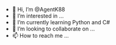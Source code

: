 - 👋 Hi, I’m @AgentK88
- 👀 I’m interested in ...
- 🌱 I’m currently learning Python and C#
- 💞️ I’m looking to collaborate on ...
- 📫 How to reach me ...

<!---
AgentK88/AgentK88 is a ✨ special ✨ repository because its `README.md` (this file) appears on your GitHub profile.
You can click the Preview link to take a look at your changes.
--->
